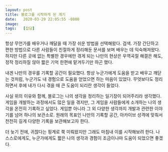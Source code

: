 ```yaml
---
layout: post
title: 블로그를 시작하게 된 계기
date:   2020-03-29 22:05:55 -0800
image:
tags:   [잡담]
---
```


항상 무언가를 배우거나 깨달을 때 가장 쉬운 방법을 선택해왔다. 검색. 가장 간단하고 편한 방법으로 다른 사람들이 친절하게 정리해둔 문서를 보며 배우는 데 익숙해져왔다. 하지만 다른 곳에 없는 특별한 경우에만 겪게 되는 나만의 현상은 우역곡절 해결은 해도, 정작 정리하질 않아 짧은 기억 한편에 맡겨두기만 하곤 했다.

내겐 나만의 경우를 기록할 공간이 필요했다. 항상 누군가에게 도움을 받고 배우고 깨닫는 것처럼, 누군가도 내 경험으로 도움을 얻었으면 하는 마음이 있었다. 무엇보다도 정리하면서 후에 내가 다시 겪을 때 큰 도움이 되리란 생각이 들었다.

사실 위의 이유와 함께, 블로그는 나의 생각을 정리하는 일기장이 되어주리라 생각했다. 게임을 개발하는 과정에서도 많은 일을 겪지만, 그 게임을 사람들에게 소개하는 나의 생각을 온전히 기록하고 싶었다. 게임뿐 아니라 그 외 다양한 생각까지 개발과 관련한 이야기를 넘어 하나의 보관소로. 원래의 목표인 나만의 기록할 공간, 아카이브 성격에 맞춰서 천천히 길게 다양한 기록을 보관해보고자 한다.

더 늦기 전에, 귀찮다는 핑계로 쭉 미뤄왔지만 그래도 마침내 이를 시작해보려 한다. 나 스스로에게도, 누군가에게도 짧은 나의 생각과 경험이 조금이나마 도움이 되었으면 좋겠다.
